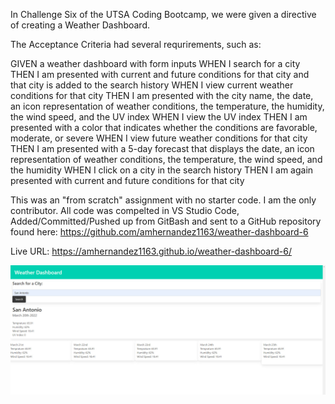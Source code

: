 In Challenge Six of the UTSA Coding Bootcamp, we were given a directive of creating a Weather Dashboard.

The Acceptance Criteria had several requrirements, such as:

GIVEN a weather dashboard with form inputs
WHEN I search for a city
THEN I am presented with current and future conditions for that city and that city is added to the search history
WHEN I view current weather conditions for that city
THEN I am presented with the city name, the date, an icon representation of weather conditions, the temperature, the humidity, the wind speed, and the UV index
WHEN I view the UV index
THEN I am presented with a color that indicates whether the conditions are favorable, moderate, or severe
WHEN I view future weather conditions for that city
THEN I am presented with a 5-day forecast that displays the date, an icon representation of weather conditions, the temperature, the wind speed, and the humidity
WHEN I click on a city in the search history
THEN I am again presented with current and future conditions for that city

This was an "from scratch" assignment with no starter code. I am the only contributor. All code was compelted in VS Studio Code, Added/Committed/Pushed up from GitBash and sent to a GitHub repository found here: https://github.com/amhernandez1163/weather-dashboard-6

Live URL: https://amhernandez1163.github.io/weather-dashboard-6/

![WIP screenshot of Weather Dashboard](./assests/images/weather-dashboard.jpg)

